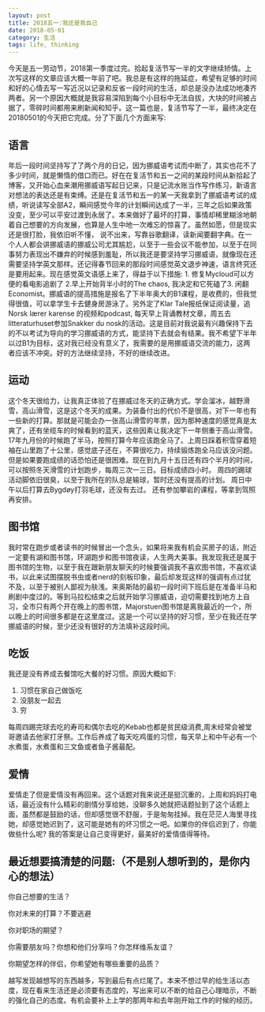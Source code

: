 ```yaml
---
layout: post
title: 2018五一:我还是我自己
date: 2018-05-01
category: 生活
tags: life, thinking
---
```

今天是五一劳动节，2018第一季度过完。拾起复活节写一半的文字继续矫情。上次写这样的文章应该大概一年前了吧。我总是有这样的拖延症，希望有足够的时间和好的心情去写一写近况以记录和反省一段时间的生活，却总是没办法成功地凑齐两者。另一个原因大概就是我容易深陷到每个小目标中无法自拔，大块的时间被占据了，零碎时间都用来刷新闻和知乎。这一篇也是，复活节写了一半，最终决定在20180501的今天把它完成。分了下面几个方面来写:

## 语言
年后一段时间坚持写了了两个月的日记，因为挪威语考试而中断了，其实也花不了多少时间，就是懒惰的借口而已。好在在复活节和五一之间的某段时间从新拾起了博客，又开始心血来潮用挪威语写起日记来，只是记流水账当作写作练习，新语言对想法的表达还是有束缚。还是在复活节和五一的某一天我拿到了挪威语考试的成绩，听说读写全部A2，瞬间感觉今年的计划瞬间达成了一半，三年之后如果政策没变，至少可以平安过渡到永居了。本来做好了最坏的打算，事情却稀里糊涂地朝着自己想要的方向发展，也算是人生中地一次难忘的惊喜了。虽然如愿，但是现实还是很打脸，我依旧听不懂， 说不出来，写靠谷歌翻译，读新闻要翻字典。在一个人人都会讲挪威语的挪威公司尤其尴尬，以至于一些会议不能参加，以至于在同事努力表现出不嫌弃的时候感到羞耻，所以我还是要坚持学习挪威语，就像现在还需要坚持学英文那样。还记得春节回来的那段时间感觉英文退步神速，语言终究还是要用起来。现在感觉英文语感上来了，得益于以下措施: 1. 修复Mycloud可以方便的看电影追剧了 2.早上开始背半小时的The chaos, 我决定和它死磕了3. 闲翻Economist。挪威语的提高措施是报名了下半年奥大的B1课程，是收费的，但我觉得很值，可以拿学生卡去健身房游泳了。另外定了Klar Tale报纸保证阅读量，追Norsk lærer karense 的视频和podcast, 每天早上背诵教材文章，周五去litteraturhuset参加Snakker du nosk的活动。这是目前对我说最有兴趣保持下去的不以考试为导向的学习挪威语的方式，能坚持下去就会有结果。我不希望下半年以过B1为目标，这对我已经没有意义了，我需要的是用挪威语交流的能力，这两者应该不冲突。好的方法继续坚持，不好的继续改进。

## 运动
这个冬天很给力，让我真正体验了在挪威过冬天的正确方式。学会溜冰，越野滑雪，高山滑雪，这是这个冬天的成果。为装备付出的代价不是很高，对下一年也有一些新的打算。那就是可能会办一张高山滑雪的年票，因为那种速度的感觉真是太爽了，还有坐缆车的时候看到的蓝天，这些因素让我决定下一年侧重于高山滑雪。
17年九月份的时候跑了半马，按照打算今年应该跑全马了。上周日踩着积雪穿着短袖在山里跑了十公里，感觉底子还在，不算很吃力，持续锻炼跑全马应该没问题。但是如果要跑成绩的话恐怕还是很困难。现在到九月十五日还有四个半月的时间，可以按照冬天滑雪的计划跑步，每周三次一三日。目标成绩四小时。
周四的踢球活动脚依旧很臭，以至于我所在的队总是输球，暂时还没有提高的计划。
周日中午以后打算去Bygdøy打羽毛球，还没有去过。
还有参加攀岩的课程，等拿到驾照再安排。

## 图书馆
我时常在跑步或者读书的时候冒出一个念头，如果将来我有机会买房子的话，附近一定要有湖和图书馆，环湖跑步和图书馆夜读，人生两大美事。我发现我还是属于图书馆的生物，以至于我在跟新朋友聊天的时候要强调我不喜欢图书馆，不喜欢读书，以此来试图摆脱书虫或者nerd的刻板印象，最后却发现这样的强调有点过犹不及，以至于被别人鄙视为肤浅。来奥斯陆的最初一段时间下班后是在准备半马和刷剧中度过的。等到马拉松结束之后就开始学习挪威语，迫切需要找到地方上自习，全市只有两个开在晚上的图书馆，Majorstuen图书馆是离我最近的一个，所以晚上的时间很多都是在这里度过。这是一个可以坚持的好习惯，至少在我还在学挪威语的时候，至少还没有很好的方法填补这段时间。

## 吃饭
我还是没有养成去餐馆吃大餐的好习惯。原因大概如下:
1. 习惯在家自己做饭吃
2. 没朋友一起去
3. 穷

每周四踢完球去吃的寿司和偶尔去吃的Kebab也都是贫民级消费,周末经常会被堂哥邀请去他家打牙祭。工作后养成了每天吃鸡蛋的习惯，每天早上和中午必有一个水煮蛋，水煮蛋和三文鱼或者鱼子酱最配。

## 爱情
爱情走了但是爱情没有再回来。这个话题对我来说还是挺沉重的，上周和妈妈打电话，最近没有什么精彩的剧情分享给她，没聊多久她就把话题扯到了这个话题上面，虽然都是鼓励的话，但却感觉很不舒服，于是匆匆挂掉。我在茫茫人海里寻找她，却感觉她迟到了，这可能是她有的坏习惯之一吧。如果你的伴侣迟到了，你能做些什么呢? 我的答案是让自己变得更好，最美好的爱情值得等待。

## 最近想要搞清楚的问题:（不是别人想听到的，是你内心的想法）
你自己想要的生活？

你对未来的打算？不要逃避

你对职场的期望？

你需要朋友吗？你想和他们分享吗？你怎样维系友谊？

你期望怎样的伴侣，你希望她有哪些重要的品质？

越写发现越想写的东西越多，写到最后有点烂尾了。本来不想过早的给生活以态度，现在看来生活还是必须要有态度的，写出来可以不断的给自己心理暗示，不断的强化自己的态度。有机会要补上上学的那两年和去年刚开始工作的时候的经历。

